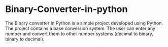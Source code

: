 # Binary-Converter-in-python
The Binary converter In Python is a simple project developed using Python. The project contains a base conversion system. The user can enter any number and convert them to other number systems (decimal to binary, binary to decimal).
